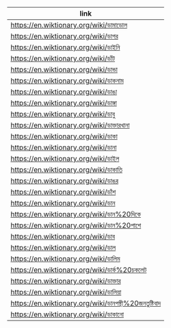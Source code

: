 |link|
|----|
|https://en.wiktionary.org/wiki/ডামাডোল|
|https://en.wiktionary.org/wiki/ডাগর|
|https://en.wiktionary.org/wiki/ডাইনি|
|https://en.wiktionary.org/wiki/ডাঁট|
|https://en.wiktionary.org/wiki/ডান্ডা|
|https://en.wiktionary.org/wiki/ডাকনাম|
|https://en.wiktionary.org/wiki/ডাঙা|
|https://en.wiktionary.org/wiki/ডাঙ্গা|
|https://en.wiktionary.org/wiki/ডাবু|
|https://en.wiktionary.org/wiki/ডাক্তারখানা|
|https://en.wiktionary.org/wiki/ডাকা|
|https://en.wiktionary.org/wiki/ডানা|
|https://en.wiktionary.org/wiki/ডাইল|
|https://en.wiktionary.org/wiki/ডাকাতি|
|https://en.wiktionary.org/wiki/ডাঙর|
|https://en.wiktionary.org/wiki/ডাঁশ|
|https://en.wiktionary.org/wiki/ডান|
|https://en.wiktionary.org/wiki/ডান%20দিকে|
|https://en.wiktionary.org/wiki/ডান%20পাশে|
|https://en.wiktionary.org/wiki/ডাব|
|https://en.wiktionary.org/wiki/ডাল|
|https://en.wiktionary.org/wiki/ডালিম|
|https://en.wiktionary.org/wiki/ডার্ক%20চকলেট|
|https://en.wiktionary.org/wiki/ডাক্তার|
|https://en.wiktionary.org/wiki/ডালিয়া|
|https://en.wiktionary.org/wiki/ডানপন্থী%20জনতুষ্টিবাদ|
|https://en.wiktionary.org/wiki/ডাকানো|
